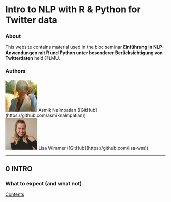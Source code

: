 # Intro to NLP with R & Python for Twitter data

### About

This website contains material used in the bloc seminar **Einführung in NLP-Anwendungen mit R und Python unter besonderer Berücksichtigung von Twitterdaten** held @LMU.

### Authors

<img src="figures/bild_asmik.jfif" width="100" height="100"> 
Asmik Nalmpatian ([GitHub](https://github.com/asmiknalmpatian))

<br/>

<img src="figures/bild_lisa.PNG" width="100" height="100"> 
Lisa Wimmer ([GitHub](https://github.com/lisa-wm))

***

## **0 INTRO**

###  What to expect (and what not)

[Contents](pages/test.html)

